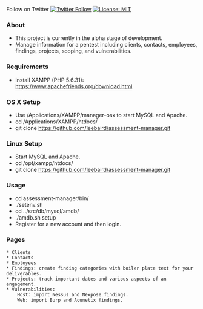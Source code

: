 Follow on Twitter [![Twitter Follow](https://img.shields.io/twitter/follow/discoverscripts.svg?style=social&label=Follow)](https://twitter.com/discoverscripts) [![License: MIT](https://img.shields.io/badge/License-MIT-blue.svg)](https://github.com/leebaird/discover/blob/master/LICENSE)

### About
* This project is currently in the alpha stage of development.
* Manage information for a pentest including clients, contacts, employees, findings, projects, scoping, and vulnerabilities.

### Requirements
* Install XAMPP (PHP 5.6.31): https://www.apachefriends.org/download.html

### OS X Setup
* Use /Applications/XAMPP/manager-osx to start MySQL and Apache.
* cd /Applications/XAMPP/htdocs/
* git clone https://github.com/leebaird/assessment-manager.git

### Linux Setup
* Start MySQL and Apache.
* cd /opt/xampp/htdocs/
* git clone https://github.com/leebaird/assessment-manager.git

### Usage
* cd assessment-manager/bin/
* ./setenv.sh
* cd ../src/db/mysql/amdb/
* ./amdb.sh setup
* Register for a new account and then login.

### Pages
```
* Clients
* Contacts
* Employees
* Findings: create finding categories with boiler plate text for your deliverables.
* Projects: track important dates and various aspects of an engagement.
* Vulnerabilities:
    Host: import Nessus and Nexpose findings.
    Web: import Burp and Acunetix findings.
```
